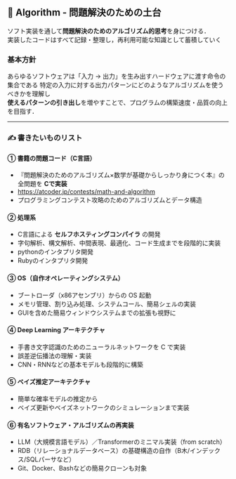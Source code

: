 ## 📐 Algorithm - 問題解決のための土台

ソフト実装を通して**問題解決のためのアルゴリズム的思考**を身につける．  <br>
実装したコードはすべて記録・整理し，再利用可能な知識として蓄積していく<br>

### 基本方針

あらゆるソフトウェアは「入力 → 出力」を生み出すハードウェアに渡す命令の集合である
特定の入力に対する出力パターンにどのようなアルゴリズムを使うべきかを理解し  
**使えるパターンの引き出し**を増やすことで、プログラムの構築速度・品質の向上を目指す．

---

### ✍️ 書きたいものリスト

#### ① 書籍の問題コード（C言語）
- 『問題解決のためのアルゴリズム×数学が基礎からしっかり身につく本』の全問題を **Cで実装**
- https://atcoder.jp/contests/math-and-algorithm
- プログラミングコンテスト攻略のためのアルゴリズムとデータ構造

#### ② 処理系
- C言語による **セルフホスティングコンパイラ** の開発
- 字句解析、構文解析、中間表現、最適化、コード生成までを段階的に実装
- pythonのインタプリタ開発
- Rubyのインタプリタ開発

#### ③ OS（自作オペレーティングシステム）
- ブートローダ（x86アセンブリ）からの OS 起動
- メモリ管理、割り込み処理、システムコール、簡易シェルの実装
- GUIを含めた簡易ウィンドウシステムまでの拡張も視野に

#### ④ Deep Learning アーキテクチャ
- 手書き文字認識のためのニューラルネットワークを C で実装
- 誤差逆伝播法の理解・実装
- CNN・RNNなどの基本モデルも段階的に構築

#### ⑤ ベイズ推定アーキテクチャ
- 簡単な確率モデルの推定から
- ベイズ更新やベイズネットワークのシミュレーションまで実装

#### ⑥ 有名ソフトウェア・アルゴリズムの再実装
- LLM（大規模言語モデル）／Transformerのミニマル実装（from scratch）
- RDB（リレーショナルデータベース）の基礎構造の自作（B木/インデックス/SQLパーサなど）
- Git、Docker、Bashなどの簡易クローンも対象
